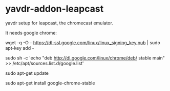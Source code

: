 yavdr-addon-leapcast
====================

yavdr setup for leapcast, the chromecast emulator.

It needs google chrome:

wget -q -O - https://dl-ssl.google.com/linux/linux_signing_key.pub | sudo apt-key add - 

sudo sh -c 'echo "deb http://dl.google.com/linux/chrome/deb/ stable main" >> /etc/apt/sources.list.d/google.list'

sudo apt-get update

sudo apt-get install google-chrome-stable
